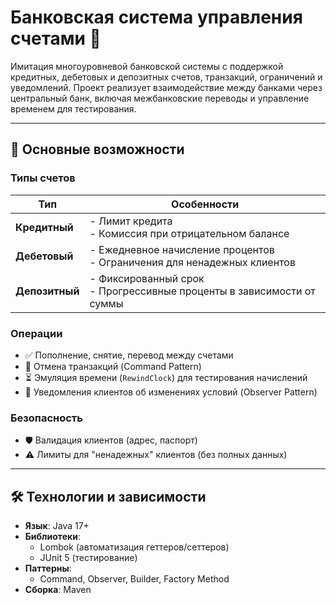 # Банковская система управления счетами 🏦

Имитация многоуровневой банковской системы с поддержкой кредитных, дебетовых и депозитных счетов, 
транзакций, ограничений и уведомлений. Проект реализует взаимодействие между банками через центральный 
банк, включая межбанковские переводы и управление временем для тестирования.

---

## 🚀 Основные возможности

### **Типы счетов**
| Тип           | Особенности                                                                 |
|---------------|-----------------------------------------------------------------------------|
| **Кредитный** | - Лимит кредита<br>- Комиссия при отрицательном балансе                     |
| **Дебетовый** | - Ежедневное начисление процентов<br>- Ограничения для ненадежных клиентов  |
| **Депозитный**| - Фиксированный срок<br>- Прогрессивные проценты в зависимости от суммы     |

### **Операции**
- ✅ Пополнение, снятие, перевод между счетами
- 🔄 Отмена транзакций (Command Pattern)
- ⏳ Эмуляция времени (`RewindClock`) для тестирования начислений
- 🔔 Уведомления клиентов об изменениях условий (Observer Pattern)

### **Безопасность**
- 🛡 Валидация клиентов (адрес, паспорт)
- ⚠️ Лимиты для "ненадежных" клиентов (без полных данных)

---

## 🛠 Технологии и зависимости
- **Язык**: Java 17+
- **Библиотеки**:
  - Lombok (автоматизация геттеров/сеттеров)
  - JUnit 5 (тестирование)
- **Паттерны**:
  - Command, Observer, Builder, Factory Method
- **Сборка**: Maven
